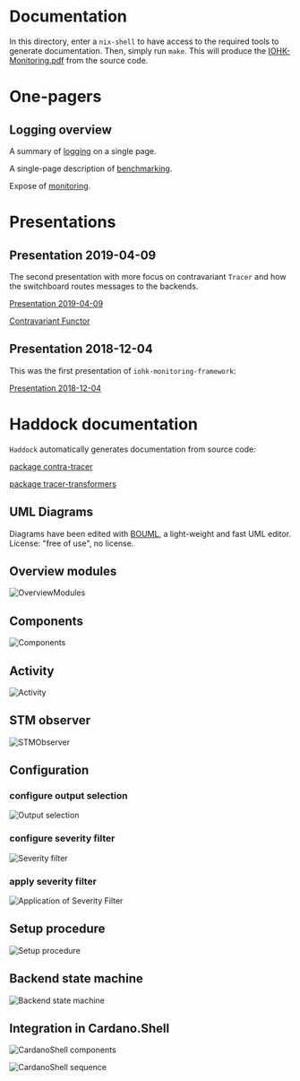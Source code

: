 
# Documentation

In this directory, enter a `nix-shell` to have access to the required tools
to generate documentation. Then, simply run `make`. This will produce the
[IOHK-Monitoring.pdf](IOHK-Monitoring.pdf) from the source code.

# One-pagers

## Logging overview

A summary of [logging](one-pager/pdf/logging.pdf) on a single page.

A single-page description of [benchmarking](one-pager/pdf/benchmarking.pdf).

Expose of [monitoring](one-pager/pdf/monitoring.pdf).

# Presentations

## Presentation 2019-04-09

The second presentation with more focus on contravariant `Tracer` and how the switchboard routes messages to the backends.

[Presentation 2019-04-09](pres-20190409/pres-20190409_lobemo.pdf)

[Contravariant Functor](pres-20190409/contravariant-idea)


## Presentation 2018-12-04

This was the first presentation of `iohk-monitoring-framework`:

[Presentation 2018-12-04](pres-20181204/html/index.html)


# Haddock documentation

`Haddock` automatically generates documentation from source code:

[package contra-tracer](haddock/contra-tracer/index.html)

[package tracer-transformers](haddock/tracer-transformers/index.html)


## UML Diagrams

Diagrams have been edited with [BOUML](https://bouml.fr), a light-weight and fast UML editor.
License: "free of use", no license.

## Overview modules

![OverviewModules](OverviewModules.png)

## Components

![Components](Components.png)

## Activity

![Activity](Activity.png)

## STM observer

![STMObserver](STMObserver.png)

## Configuration

### configure output selection
![Output selection](Config_OutputSelection.png)

### configure severity filter
![Severity filter](Config_SeverityFilter.png)

### apply severity filter
![Application of Severity Filter](Trace_SeverityFilter.png)


## Setup procedure

![Setup procedure](SetupProcedure.png)

## Backend state machine

![Backend state machine](Backend_STM.png)


## Integration in Cardano.Shell

![CardanoShell components](CardanoShell_Components.png)

![CardanoShell sequence](CardanoShell_Seq.png)


